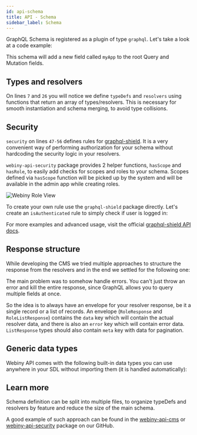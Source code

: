 ```yaml
---
id: api-schema
title: API - Schema
sidebar_label: Schema
---
```


GraphQL Schema is registered as a plugin of type `graphql`. Let's take
a look at a code example:

<script src="https://gist.github.com/Pavel910/04d6584197637f69f88ff12b819eeedb.js?file=schema.plugin.js"></script>

This schema will add a new field called `myApp` to the root Query and Mutation fields.

## Types and resolvers
On lines `7` and `26` you will notice we define `typeDefs` and `resolvers`
using functions that return an array of types/resolvers.
This is necessary for smooth instantiation and schema merging, to avoid
type collisions.

## Security
`security` on lines `47-56` defines rules for [graphql-shield](https://www.npmjs.com/package/graphql-shield).
It is a very convenient way of performing authorization for your schema without
hardcoding the security logic in your resolvers.

`webiny-api-security` package provides 2 helper functions, `hasScope` and `hasRole`,
to easily add checks for scopes and roles to your schema. Scopes defined
via `hasScope` function will be picked up by the system and will be available in the admin app
while creating roles.

![Webiny Role View](/img/developer-tutorials/api-security-scopes.png)

To create your own rule use the `graphql-shield` package directly.
Let's create an `isAuthenticated` rule to simply check if user is logged in:

<script src="https://gist.github.com/Pavel910/04d6584197637f69f88ff12b819eeedb.js?file=schema.rule.js"></script>

For more examples and advanced usage, visit the official [graphql-shield API docs](https://www.npmjs.com/package/graphql-shield#api).

## Response structure
While developing the CMS we tried multiple approaches to structure the
response from the resolvers and in the end we settled for the following one:

<script src="https://gist.github.com/Pavel910/04d6584197637f69f88ff12b819eeedb.js?file=schema.response.js"></script>

The main problem was to somehow handle errors. You can't just throw an error
and kill the entire response, since GraphQL allows you to query multiple fields
at once.

So the idea is to always have an envelope for your resolver response, be it a single record
or a list of records. An envelope (`RoleResponse` and `RoleListResponse`)
contains the `data` key which will contain the actual resolver data,
and there is also an `error` key which will contain error data. `ListResponse`
types should also contain `meta` key with data for pagination.

## Generic data types
Webiny API comes with the following built-in data types you can use anywhere
in your SDL without importing them (it is handled automatically):

<script src="https://gist.github.com/Pavel910/04d6584197637f69f88ff12b819eeedb.js?file=schema.types.js"></script>

## Learn more
Schema definition can be split into multiple files, to organize typeDefs
and resolvers by feature and reduce the size of the main schema.

A good example of such approach can be found in the
[webiny-api-cms](https://github.com/Webiny/webiny-js/blob/master/packages/webiny-api-cms/src/plugins/graphql.js)
or [webiny-api-security](https://github.com/Webiny/webiny-js/blob/master/packages/webiny-api-security/src/plugins/graphql.js) package on our GitHub.
